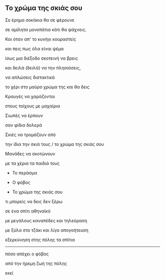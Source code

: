 ## Το χρώμα της σκιάς σου

Σε έρημα σοκάκια θα σε φέρουνε

σε αμίλητα μονοπάτια κάτι θα ψάχνεις.

Και όταν απ' το κυνήγι κουραστείς

και πεις πως όλα είναι ψέμα

ίσως μια διέξοδο σκοτεινή να βρεις

και δειλά (δειλά) να την πλησιάσεις,

να απλώσεις διστακτικά

το χέρι στο μαύρο χρώμα της και θα δεις



Κραυγές να χαράζονται

στους τοίχους με μαχαίρια

Σιωπές να έρπουν

σαν φίδια δολερά

Σκιές να τρομάζουν από

την ίδια την σκιά τους / το χρώμα της σκιάς σου

Μανάδες να σκοτώνουν

με τα χέρια τα παιδιά τους


* Το περάσμα

* Ο φόβος

* Το χρώμα της σκιάς σου

τι μπορείς να δεις δεν ξέρω

σε ένα σπίτι αθηναϊκό

με μεγάλους καναπέδες και τηλεόραση

με ξύλα στο τζάκι και λίγο απογοήτευση


εξερεύνηση στης πόλης τα σπίτια

----

πόσο απέχει ο φόβος

από την ήρεμη ζωή της πόλης

εκεί
